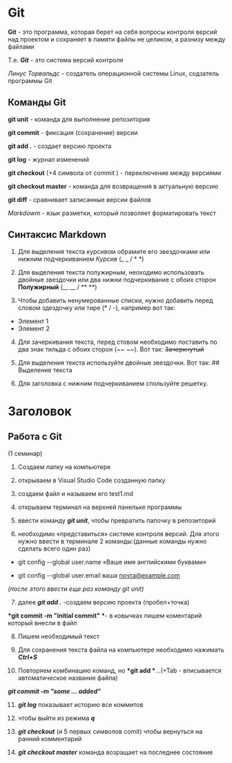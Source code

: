 # Git

__Git__ - это программа, которая берет на себя вопросы контроля версий над проектом и сохраняет в памяти файлы не целиком, а разнизу между файлами

Т.е. __*Git*__ - это система версий контроля

*Линус Торвальдс* - создатель операционной системы Linux, содзатель программы Git

## Команды Git

**git unit** - команда для выполнение репозитория

**git commit** - фиксация (сохранение) версии

**git add .** - создает версию проекта

**git log** - журнал изменений

**git checkout** (+4 символа от commit ) - переключение  между версиями

**git checkout master** - команда для возвращения в актуальную версию

**git diff** - сравнивает записанные версии файлов

*Markdowm* - язык разметки, который позволяет форматировать текст

## Синтаксиc Markdown


1. Для выделения текста курсивом обрамите его звездочками или нижним подчеркиванием *Курсив* (_ _ / * *)

2. Для выделения текста полужирным, неоходимо использовать двойные звездочки или два нижни подчеркивание с обоих сторон **Полужирный** (__ __ / ** **)

3. Чтобы добавить ненумерованные списки, нужно добавить перед словом здездочку или тире (* / -), например вот так:

  * Элемент 1 
  * Элемент 2


4. Для зачеркивания текста, перед стовом необходимо поставить по два знак тильда с обоих сторон (~~ ~~). Вот так: ~~Зачеркнутый~~ 

5. Для выделения текста используйте двойные звездочки. Вот так: ## Выделение текста

6. Для заголовка с нижним подчеркиванием спользуйте решетку.
# Заголовок

## Работа с Git

(1 семинар)

1. Создаем папку  на компьютере

2. открываем в Visual Studio Code созданную папку

3. создаем файл и называем его test1.md

4. открываем терминал на верхней панельке программы

5. ввести команду __*git unit*__, чтобы превратить папочку в репозиторий

6. необходимо «представиться» системе контроля версий.  Для этого нужно ввести в терминале 2 команды:(данные команды нужно сделать всего один раз)
 - git config --global user.name «Ваше имя английскими буквами»

 - git config --global user.email ваша почта@example.com

 *(после этого ввести еще раз команду git unit)*

7. далее
__*git add .*__ -создаем версию проекта (пробел+точка)

__*git commit -m "initial commit" *__- в ковычках пишем коментарий который внесли в файл

8. Пишем необходимый текст

9. Для сохранения текста файла на компьютере необходимо нажимать __*Ctrl+S*__

10. Повторяем комбинацию команд, но 
__*git add *__...(+Tab - вписывается автоматическое название файла) 

__*git commit -m "some ... added"*__


11. __*git log*__ показывает историю все коммитов


12. чтобы выйти из режима __*q*__

13. __*git checkout*__ (и 5 первых символов comit) чтобы вернуться на ранний комментарий

14. __*git checkout master*__ команда возращает на последнее состояние

